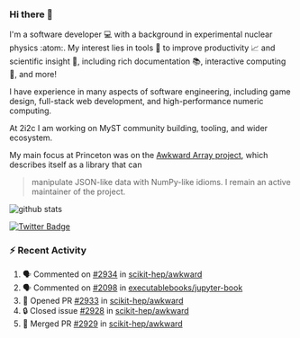 ### Hi there 👋 

I'm a software developer 💻 with a background in experimental nuclear physics :atom:. My interest lies in tools :wrench: to improve productivity :chart_with_upwards_trend: and scientific insight :telescope:, including rich documentation 📚, interactive computing 🧮, and more! 

I have experience in many aspects of software engineering, including game design, full-stack web development, and high-performance numeric computing. 

At 2i2c I am working on MyST community building, tooling, and wider ecosystem. 

My main focus at Princeton was on the [Awkward Array project](awkward-array.org/), which describes itself as a library that can 
> manipulate JSON-like data with NumPy-like idioms. I remain an active maintainer of the project. 

![github stats](https://github-readme-stats.vercel.app/api?username=agoose77&show_icons=true&hide_rank=true&hide_title=true&bg_color=30,e76445,904e95&text_color=efe3ec&icon_color=efe3ec)
<!--
**agoose77/agoose77** is a ✨ _special_ ✨ repository because its `README.md` (this file) appears on your GitHub profile.

Here are some ideas to get you started:

- 🔭 I’m currently working on ...
- 🌱 I’m currently learning ...
- 👯 I’m looking to collaborate on ...
- 🤔 I’m looking for help with ...
- 💬 Ask me about ...
- 📫 How to reach me: ...
- 😄 Pronouns: ...
- ⚡ Fun fact: ...
-->

[![Twitter Badge](https://img.shields.io/twitter/follow/agoose77?style=flat-square&logo=Twitter&logoColor=white&color=cornflowerblue)](https://twitter.com/agoose77)

### :zap: Recent Activity

<!--START_SECTION:activity-->
1. 🗣 Commented on [#2934](https://github.com/scikit-hep/awkward/issues/2934#issuecomment-1887171561) in [scikit-hep/awkward](https://github.com/scikit-hep/awkward)
2. 🗣 Commented on [#2098](https://github.com/executablebooks/jupyter-book/issues/2098#issuecomment-1887017608) in [executablebooks/jupyter-book](https://github.com/executablebooks/jupyter-book)
3. 💪 Opened PR [#2933](https://github.com/scikit-hep/awkward/pull/2933) in [scikit-hep/awkward](https://github.com/scikit-hep/awkward)
4. 🔒 Closed issue [#2928](https://github.com/scikit-hep/awkward/issues/2928) in [scikit-hep/awkward](https://github.com/scikit-hep/awkward)
5. 🎉 Merged PR [#2929](https://github.com/scikit-hep/awkward/pull/2929) in [scikit-hep/awkward](https://github.com/scikit-hep/awkward)
<!--END_SECTION:activity-->
